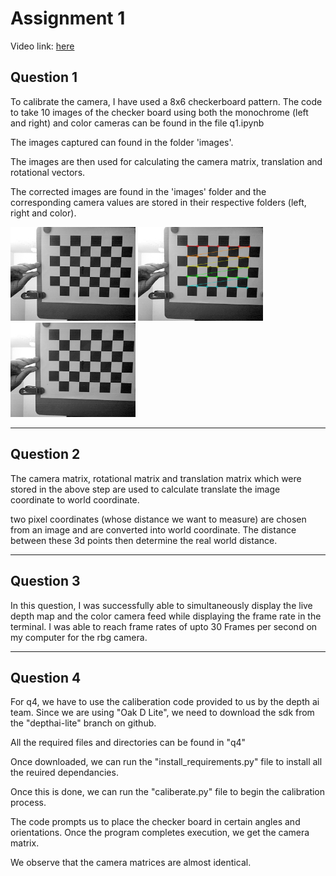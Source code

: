 # Assignment 1

Video link: [here](https://drive.google.com/file/d/1ISNnFxXdx8WW1FHg2HQMioJCV3Uqd-0C/view?usp=share_link)

## Question 1 

To calibrate the camera, I have used a 8x6 checkerboard pattern. The code to take 10 images of the checker board using both the monochrome (left and right) and color cameras can be found in the file q1.ipynb

The images captured can found in the folder 'images'.

The images are then used for calculating the camera matrix, translation and rotational vectors. 

The corrected images are found in the 'images' folder and the corresponding camera values are stored in their respective folders (left, right and color).

<p float="left">
  <img src="./images/left/16648398145492.png" width="200" />
  <img src="./images/left/16648398145492_corners.png" width="200" /> 
  <img src="./images/left/16648398145492_result.png" width="200" /> 
</p>

<hr />

## Question 2

The camera matrix, rotational matrix and translation matrix which were stored in the above step are used to calculate translate the image coordinate to world coordinate.

two pixel coordinates (whose distance we want to measure) are chosen from an image and are converted into world coordinate. The distance between these 3d points then determine the real world distance.

<hr />

## Question 3 

In this question, I was successfully able to simultaneously display the live depth map and the color camera feed while displaying the frame rate in the terminal. I was able to reach frame rates of upto 30 Frames per second on my computer for the rbg camera.

<hr />

## Question 4 

For q4, we have to use the caliberation code provided to us by the depth ai team. Since we are using "Oak D Lite", we need to download the sdk from the "depthai-lite" branch on github.

All the required files and directories can be found in "q4"

Once downloaded, we can run the "install_requirements.py" file to install all the reuired dependancies.

Once this is done, we can run the "caliberate.py" file to begin the calibration process.

The code prompts us to place the checker board in certain angles and orientations. Once the program completes execution, we get the camera matrix. 

We observe that the camera matrices are almost identical.
